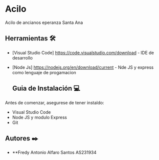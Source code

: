 # Acilo
 Acilo de ancianos eperanza Santa Ana

## Herramientas 🛠️
* [Visual Studio Code] https://code.visualstudio.com/download - IDE de desarrollo
* [Node Js] https://nodejs.org/en/download/current - Nde JS y express como lenguaje de progamacion

  ## Guia de Instalación 💻

Antes de comenzar, asegurese de tener instaldo:

* Visual Studio Code
* Node JS y modulo Express
* Git

## Autores ✒️
* **Fredy Antonio Alfaro Santos AS231934
